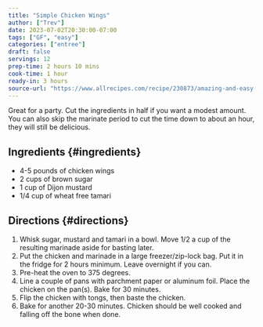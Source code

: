 ```yaml
---
title: "Simple Chicken Wings"
author: ["Trev"]
date: 2023-07-02T20:30:00-07:00
tags: ["GF", "easy"]
categories: ["entree"]
draft: false
servings: 12
prep-time: 2 hours 10 mins
cook-time: 1 hour
ready-in: 3 hours
source-url: "https://www.allrecipes.com/recipe/230873/amazing-and-easy-chicken-wings/"
---
```


Great for a party.  Cut the ingredients in half if you want a modest amount.
You can also skip the marinate period to cut the time down to about an hour,
they will still be delicious.

## Ingredients {#ingredients}

- 4-5 pounds of chicken wings
- 2 cups of brown sugar
- 1 cup of Dijon mustard
- 1/4 cup of wheat free tamari

## Directions {#directions}

1. Whisk sugar, mustard and tamari in a bowl.  Move 1/2 a cup of the resulting
   marinade aside for basting later.
2. Put the chicken and marinade in a large freezer/zip-lock bag.  Put it in the
   fridge for 2 hours minimum.  Leave overnight if you can.
3. Pre-heat the oven to 375 degrees.
4. Line a couple of pans with parchment paper or aluminum foil.  Place the
   chicken on the pan(s).  Bake for 30 minutes.
5. Flip the chicken with tongs, then baste the chicken.
6. Bake for another 20-30 minutes.  Chicken should be well cooked and falling
   off the bone when done.
